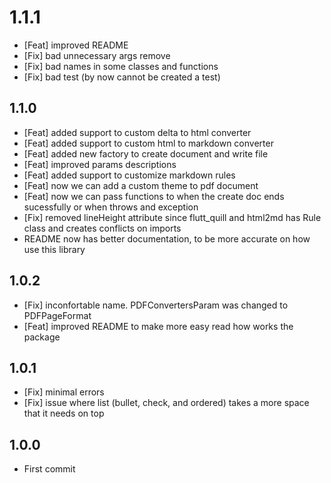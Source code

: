 # 1.1.1

* [Feat] improved README 
* [Fix] bad unnecessary args remove 
* [Fix] bad names in some classes and functions
* [Fix] bad test (by now cannot be created a test)

## 1.1.0

* [Feat] added support to custom delta to html converter
* [Feat] added support to custom html to markdown converter
* [Feat] added new factory to create document and write file
* [Feat] improved params descriptions
* [Feat] added support to customize markdown rules
* [Feat] now we can add a custom theme to pdf document
* [Feat] now we can pass functions to when the create doc ends sucessfully or when throws and exception
* [Fix] removed lineHeight attribute since flutt_quill and html2md has Rule class and creates conflicts on imports
* README now has better documentation, to be more accurate on how  use this library

## 1.0.2

* [Fix] inconfortable name. PDFConvertersParam was changed to PDFPageFormat
* [Feat] improved README to make more easy read how works the package

## 1.0.1

* [Fix] minimal errors
* [Fix] issue where list (bullet, check, and ordered) takes a more space that it needs on top  

## 1.0.0

* First commit 
